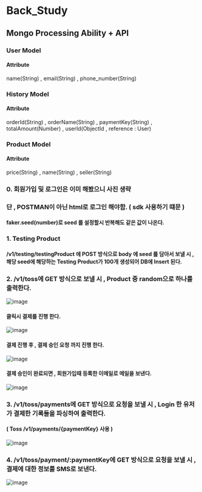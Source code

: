 # Back_Study
## Mongo Processing Ability + API 


### User Model
#### Attribute
name(String) , email(String) , phone_number(String)

### History Model
#### Attribute
orderId(String) , orderName(String) , paymentKey(String) , totalAmount(Number) , userId(ObjectId , reference : User)
### Product Model
#### Attribute
price(String) , name(String) , seller(String)


### 0. 회원가입 및 로그인은 이미 해봤으니 사진 생략
### 단 , POSTMAN이 아닌 html로 로그인 해야함. ( sdk 사용하기 떄문 )

#### faker.seed(number)로 seed 를 설정할시 반복해도 같은 값이 나온다.
### 1. Testing Product
#### /v1/testing/testingProduct 에 POST 방식으로 body 에 seed 를 담아서 보낼 시 , 해당 seed에 해당하는 Testing Product가 100개 생성되어 DB에 Insert 된다.

### 2. /v1/toss에 GET 방식으로 보낼 시 , Product 중 random으로 하나를 출력한다.
![image](https://user-images.githubusercontent.com/98307410/216811734-6b263f24-cdca-428a-ac25-1fefe4778a21.png)

#### 클릭시 결제를 진행 한다.
![image](https://user-images.githubusercontent.com/98307410/216811750-99903f73-2d5b-49be-afaf-e9caa902129c.png)

#### 결제 진행 후 , 결제 승인 요청 까지 진행 한다.
![image](https://user-images.githubusercontent.com/98307410/216811779-a2e56fdb-abbd-4342-b52f-2e1f0ee8ca8e.png)

#### 결제 승인이 완료되면 , 회원가입때 등록한 이메일로 메일을 보낸다.
![image](https://user-images.githubusercontent.com/98307410/216811797-fc63c968-908d-48f9-be39-83d9154119f4.png)

### 3. /v1/toss/payments에 GET 방식으로 요청을 보낼 시 , Login 한 유저가 결제한 기록들을 파싱하여 출력한다. 
#### ( Toss /v1/payments/{paymentKey} 사용 )
![image](https://user-images.githubusercontent.com/98307410/216832183-60f1bd2d-a26e-42be-b68c-6cc10a7c2e11.png)

### 4. /v1/toss/payment/:paymentKey에 GET 방식으로 요청을 보낼 시 , 결제에 대한 정보를 SMS로 보낸다.
![image](https://user-images.githubusercontent.com/98307410/216832313-d0c99d56-bf05-4512-8506-7589291ca081.png)


